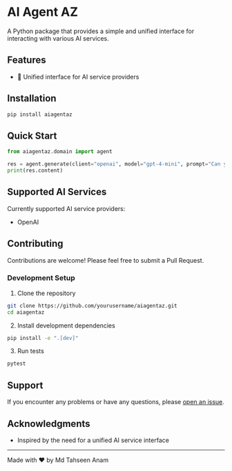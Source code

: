 # AI Agent AZ

A Python package that provides a simple and unified interface for interacting with various AI services.

## Features

- 🤖 Unified interface for AI service providers

## Installation

```bash
pip install aiagentaz
```

## Quick Start

```python
from aiagentaz.domain import agent

res = agent.generate(client="openai", model="gpt-4-mini", prompt="Can you give me a hello world program in python?", api_key="your-api-key")
print(res.content)
```

## Supported AI Services

Currently supported AI service providers:
- OpenAI

## Contributing

Contributions are welcome! Please feel free to submit a Pull Request.

### Development Setup

1. Clone the repository
```bash
git clone https://github.com/yourusername/aiagentaz.git
cd aiagentaz
```

2. Install development dependencies
```bash
pip install -e ".[dev]"
```

3. Run tests
```bash
pytest
```

## Support

If you encounter any problems or have any questions, please [open an issue](https://github.com/tahseenadit/aiagentaz/issues).

## Acknowledgments

- Inspired by the need for a unified AI service interface

---

Made with ❤️ by Md Tahseen Anam
```
